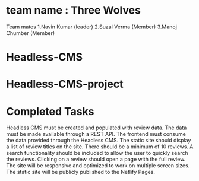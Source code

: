 # team name : Three Wolves
Team mates 1.Navin Kumar (leader) 2.Suzal Verma (Member) 3.Manoj Chumber (Member)

# Headless-CMS
# Headless-CMS-project

# Completed Tasks
  Headless CMS must be created and populated with review data. The data must be made available through a REST API.
  The frontend must consume the data provided through the Headless CMS.
  The static site should display a list of review titles on the site. There should be a minimum of 10 reviews.
  A search functionality should be included to allow the user to quickly search the reviews.
  Clicking on a review should open a page with the full review.
  The site will be responsive and optimized to work on multiple screen sizes.
  The static site will be publicly published to the Netlify Pages.
 
